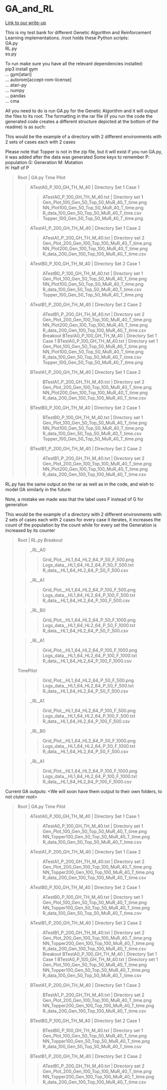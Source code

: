 # GA_and_RL

<a href="https://docs.google.com/document/d/19ckb0ytVEYJpcITZ0T6wLlKSg_AKnpF4iZnfm6W8NCI/edit?usp=sharing"> Link to our write-up </a>

This is my test bank for different Genetic Algorithm and Reinforcement Learning implementations.
/root holds these Python scripts:<br>
GA.py<br>
RL.py<br>
es.py<br>


To run make sure you have all the relevant dependencies installed:<br>
pip3 install gym<br>
... gym[atari]<br>
... autorom[accept-rom-license]<br>
... atari-py<br>
... numpy<br>
... pandas<br>
... cma<br>

All you need to do is run GA.py for the Genetic Algorithm and it will output the files to its root. The formatting in the rar file (if you run the code the generated code creates a different structure depicted at the bottom of the readme) is as such: 

This would be the example of a directory with 2 different environments with 2 sets of cases each with 2 cases

Please note that Topper is not in the zip file, but it will exist if you run GA.py, it was added after the data was generated
Some keys to remember
P: population G: Generation M: Mutation <br>
H: Half of P
>Root | GA.py
>Time Pilot
>>ATestA0_P_100_GH_TH_M_40   | Directory Set 1 Case 1
>>> ATestA0_P_100_GH_TH_M_40.txt | Directory set 1<br>
>>> Gen_Plot_100_Gen_50_Top_50_MuR_40_T_time.png<br>
>>> NN_Plot100_Gen_50_Top_50_MuR_40_T_time.png<br>
>>> R_data_100_Gen_50_Top_50_MuR_40_T_time.csv<br>
>>> Topper_100_Gen_50_Top_50_MuR_40_T_time.png<br>
>
>>ATestA1_P_200_GH_TH_M_40 | Directory  Set 1 Case 2
>>> ATestA1_P_200_GH_TH_M_40.txt | Directory set 2<br>
>>> Gen_Plot_200_Gen_100_Top_100_MuR_40_T_time.png<br>
>>> NN_Plot200_Gen_100_Top_100_MuR_40_T_time.png<br>
>>> R_data_200_Gen_100_Top_100_MuR_40_T_time.csv
>
>>ATestB0_P_100_GH_TH_M_40   | Directory Set 2 Case 1
>>> ATestB0_P_100_GH_TH_M_40.txt | Directory set 1<br>
>>> Gen_Plot_100_Gen_50_Top_50_MuR_40_T_time.png<br>
>>> NN_Plot100_Gen_50_Top_50_MuR_40_T_time.png<br>
>>> R_data_100_Gen_50_Top_50_MuR_40_T_time.csv<br>
>>> Topper_100_Gen_50_Top_50_MuR_40_T_time.png<br>
>
>>ATestB1_P_200_GH_TH_M_40 | Directory  Set 2 Case 2
>>> ATestB1_P_200_GH_TH_M_40.txt | Directory set 2<br>
>>> Gen_Plot_200_Gen_100_Top_100_MuR_40_T_time.png<br>
>>> NN_Plot200_Gen_100_Top_100_MuR_40_T_time.png<br>
>>> R_data_200_Gen_100_Top_100_MuR_40_T_time.csv
>Breakout
>>BTestA0_P_100_GH_TH_M_40   | Directory Set 1 Case 1
>>> BTestA0_P_100_GH_TH_M_40.txt | Directory set 1<br>
>>> Gen_Plot_100_Gen_50_Top_50_MuR_40_T_time.png<br>
>>> NN_Plot100_Gen_50_Top_50_MuR_40_T_time.png<br>
>>> R_data_100_Gen_50_Top_50_MuR_40_T_time.csv<br>
>>> Topper_100_Gen_50_Top_50_MuR_40_T_time.png<br>
>
>>BTestA1_P_200_GH_TH_M_40 | Directory  Set 1 Case 2
>>> BTestA1_P_200_GH_TH_M_40.txt | Directory set 2<br>
>>> Gen_Plot_200_Gen_100_Top_100_MuR_40_T_time.png<br>
>>> NN_Plot200_Gen_100_Top_100_MuR_40_T_time.png<br>
>>> R_data_200_Gen_100_Top_100_MuR_40_T_time.csv
>
>>BTestB0_P_100_GH_TH_M_40   | Directory Set 2 Case 1
>>> BTestB0_P_100_GH_TH_M_40.txt | Directory set 1<br>
>>> Gen_Plot_100_Gen_50_Top_50_MuR_40_T_time.png<br>
>>> NN_Plot100_Gen_50_Top_50_MuR_40_T_time.png<br>
>>> R_data_100_Gen_50_Top_50_MuR_40_T_time.csv<br>
>>> Topper_100_Gen_50_Top_50_MuR_40_T_time.png<br>
>
>>BTestB1_P_200_GH_TH_M_40 | Directory  Set 2 Case 2
>>> ATestB1_P_200_GH_TH_M_40.txt | Directory set 2<br>
>>> Gen_Plot_200_Gen_100_Top_100_MuR_40_T_time.png<br>
>>> NN_Plot200_Gen_100_Top_100_MuR_40_T_time.png<br>
>>> R_data_200_Gen_100_Top_100_MuR_40_T_time.csv

RL.py has the same output on the rar as well as in the code, and wish to model GA similarly in the future:

Note, a mistake we made was that the label uses F instead of G for generation

This would be the example of a directory with 2 different environments with 2 sets of cases each with 2 cases
for every case it iterates, it increases the count of the population by the count
while for every set the Generation is increased by its counter

>Root | RL.py
>Breakout
>> _RL_A0
>>> Grid_Plot__HL1_64_HL2_64_P_50_F_500.png<br>
>>> Logs_data__HL1_64_HL2_64_P_50_F_500.txt<br>
>>> R_data__HL1_64_HL2_64_P_50_F_500.csv
>
>>_RL_A1
>>> Grid_Plot__HL1_64_HL2_64_P_100_F_500.png<br>
>>> Logs_data__HL1_64_HL2_64_P_100_F_500.txt<br>
>>> R_data__HL1_64_HL2_64_P_100_F_500.csv
>
>> _RL_B0
>>> Grid_Plot__HL1_64_HL2_64_P_50_F_1000.png<br>
>>> Logs_data__HL1_64_HL2_64_P_50_F_1000.txt<br>
>>> R_data__HL1_64_HL2_64_P_50_F_500.csv
>
>> _RL_A1
>>> Grid_Plot__HL1_64_HL2_64_P_100_F_1000.png<br>
>> Logs_data__HL1_64_HL2_64_P_100_F_1000.txt<br>
>>> R_data__HL1_64_HL2_64_P_100_F_1000.csv
>
>TimePilot
>>> Grid_Plot__HL1_64_HL2_64_P_50_F_500.png<br>
>>> Logs_data__HL1_64_HL2_64_P_50_F_500.txt<br>
>>> R_data__HL1_64_HL2_64_P_50_F_500.csv
>
>> _RL_A1
>>> Grid_Plot__HL1_64_HL2_64_P_100_F_500.png<br>
>>> Logs_data__HL1_64_HL2_64_P_100_F_500.txt<br>
>>> R_data__HL1_64_HL2_64_P_100_F_500.csv
>
>> _RL_B0
>>> Grid_Plot__HL1_64_HL2_64_P_50_F_1000.png<br>
>>> Logs_data__HL1_64_HL2_64_P_50_F_1000.txt<br>
>>> R_data__HL1_64_HL2_64_P_50_F_500.csv
>
>> _RL_A1
>>> Grid_Plot__HL1_64_HL2_64_P_100_F_1000.png<br>
>>> Logs_data__HL1_64_HL2_64_P_100_F_1000.txt<br>
>>> R_data__HL1_64_HL2_64_P_100_F_1000.csv


Current GA outputs: <We will soon have them output to their own folders, to not cluter root>
>Root | GA.py
>Time Pilot
>>ATestA0_P_100_GH_TH_M_40   | Directory Set 1 Case 1
>>> ATestA0_P_100_GH_TH_M_40.txt | Directory set 1<br>
>>> Gen_Plot_100_Gen_50_Top_50_MuR_40_T_time.png<br>
>>> NN_Topper100_Gen_50_Top_50_MuR_40_T_time.png<br>
>>> R_data_100_Gen_50_Top_50_MuR_40_T_time.csv<br>
>
>>ATestA1_P_200_GH_TH_M_40 | Directory  Set 1 Case 2
>>> ATestA1_P_200_GH_TH_M_40.txt | Directory set 2<br>
>>> Gen_Plot_200_Gen_100_Top_100_MuR_40_T_time.png<br>
>>> NN_Topper200_Gen_100_Top_100_MuR_40_T_time.png<br>
>>> R_data_200_Gen_100_Top_100_MuR_40_T_time.csv
>
>>ATestB0_P_100_GH_TH_M_40   | Directory Set 2 Case 1
>>> ATestB0_P_100_GH_TH_M_40.txt | Directory set 1<br>
>>> Gen_Plot_100_Gen_50_Top_50_MuR_40_T_time.png<br>
>>> NN_Topper100_Gen_50_Top_50_MuR_40_T_time.png<br>
>>> R_data_100_Gen_50_Top_50_MuR_40_T_time.csv<br>
>
>>ATestB1_P_200_GH_TH_M_40 | Directory  Set 2 Case 2
>>> ATestB1_P_200_GH_TH_M_40.txt | Directory set 2<br>
>>> Gen_Plot_200_Gen_100_Top_100_MuR_40_T_time.png<br>
>>> NN_Topper200_Gen_100_Top_100_MuR_40_T_time.png<br>
>>> R_data_200_Gen_100_Top_100_MuR_40_T_time.csv
>Breakout
>>BTestA0_P_100_GH_TH_M_40   | Directory Set 1 Case 1
>>> BTestA0_P_100_GH_TH_M_40.txt | Directory set 1<br>
>>> Gen_Plot_100_Gen_50_Top_50_MuR_40_T_time.png<br>
>>> NN_Topper100_Gen_50_Top_50_MuR_40_T_time.png<br>
>>> R_data_100_Gen_50_Top_50_MuR_40_T_time.csv<br>
>
>>BTestA1_P_200_GH_TH_M_40 | Directory  Set 1 Case 2
>>> BTestA1_P_200_GH_TH_M_40.txt | Directory set 2<br>
>>> Gen_Plot_200_Gen_100_Top_100_MuR_40_T_time.png<br>
>>> NN_Topper200_Gen_100_Top_100_MuR_40_T_time.png<br>
>>> R_data_200_Gen_100_Top_100_MuR_40_T_time.csv
>
>>BTestB0_P_100_GH_TH_M_40   | Directory Set 2 Case 1
>>> BTestB0_P_100_GH_TH_M_40.txt | Directory set 1<br>
>>> Gen_Plot_100_Gen_50_Top_50_MuR_40_T_time.png<br>
>>> NN_Topper100_Gen_50_Top_50_MuR_40_T_time.png<br>
>>> R_data_100_Gen_50_Top_50_MuR_40_T_time.csv<br>
>
>>BTestB1_P_200_GH_TH_M_40 | Directory  Set 2 Case 2
>>> ATestB1_P_200_GH_TH_M_40.txt | Directory set 2<br>
>>> Gen_Plot_200_Gen_100_Top_100_MuR_40_T_time.png<br>
>>> NN_Topper200_Gen_100_Top_100_MuR_40_T_time.png<br>
>>> R_data_200_Gen_100_Top_100_MuR_40_T_time.csv
